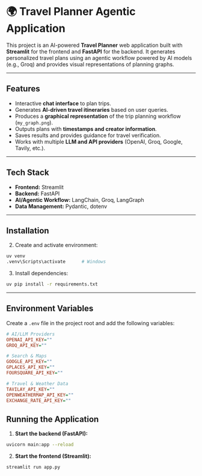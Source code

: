 # 🌍 Travel Planner Agentic Application

This project is an AI-powered **Travel Planner** web application built with **Streamlit** for the frontend and **FastAPI** for the backend. It generates personalized travel plans using an agentic workflow powered by AI models (e.g., Groq) and provides visual representations of planning graphs.

---

## Features

* Interactive **chat interface** to plan trips.
* Generates **AI-driven travel itineraries** based on user queries.
* Produces a **graphical representation** of the trip planning workflow (`my_graph.png`).
* Outputs plans with **timestamps and creator information**.
* Saves results and provides guidance for travel verification.
* Works with multiple **LLM and API providers** (OpenAI, Groq, Google, Tavily, etc.).

---

## Tech Stack

* **Frontend:** Streamlit
* **Backend:** FastAPI
* **AI/Agentic Workflow:** LangChain, Groq, LangGraph
* **Data Management:** Pydantic, dotenv
---

## Installation
2. Create and activate environment:

```bash
uv venv
.venv\Scripts\activate      # Windows
```

3. Install dependencies:

```bash
uv pip install -r requirements.txt
```

---

## Environment Variables

Create a `.env` file in the project root and add the following variables:

```ini
# AI/LLM Providers
OPENAI_API_KEY=""
GROQ_API_KEY=""

# Search & Maps
GOOGLE_API_KEY=""
GPLACES_API_KEY=""
FOURSQUARE_API_KEY=""

# Travel & Weather Data
TAVILAY_API_KEY=""
OPENWEATHERMAP_API_KEY=""
EXCHANGE_RATE_API_KEY=""
```

## Running the Application

1. **Start the backend (FastAPI):**

```bash
uvicorn main:app --reload
```

2. **Start the frontend (Streamlit):**

```bash
streamlit run app.py
```

